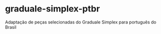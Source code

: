 graduale-simplex-ptbr
=====================

Adaptação de peças selecionadas do Graduale Simplex para português do Brasil
